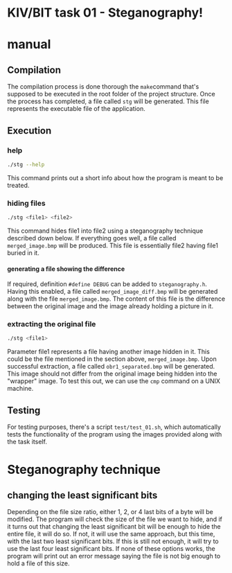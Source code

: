 # KIV/BIT task 01 - Steganography!

# manual

## Compilation
The compilation process is done thorough the `make`command that's supposed to be executed in the root folder of the project structure. Once the process has completed, a file called `stg` will be generated. This file represents the executable file of the application. 
## Execution
### help
```bash
./stg --help
```
This command prints out a short info about how the program is meant to be treated.
### hiding files
```bash
./stg <file1> <file2>
```
This command hides file1 into file2 using a steganography technique described down below. If everything goes well, a file called `merged_image.bmp` will be produced. This file is essentially file2 having file1 buried in it.
#### generating a file showing the difference
If required, definition `#define DEBUG` can be added to `steganography.h`. Having this enabled, a file called `merged_image_diff.bmp` will be generated along with the file `merged_image.bmp`. The content of this file is the difference between the original image and the image already holding a picture in it.

### extracting the original file
```bash
./stg <file1>
```
Parameter file1 represents a file having another image hidden in it. This could be the file mentioned in the section above, `merged_image.bmp`. Upon successful extraction, a file called `obr1_separated.bmp` will be generated. This image should not differ from the original image being hidden into the "wrapper" image. To test this out, we can use the `cmp` command on a UNIX machine.

## Testing
For testing purposes, there's a script `test/test_01.sh`, which automatically tests the functionality of the program using the images provided along with the task itself.

# Steganography technique
## changing the least significant bits
Depending on the file size ratio, either 1, 2, or 4 last bits of a byte will be modified. The program will check the size of the file we want to hide, and if it turns out that changing the least significant bit will be enough to hide the entire file, it will do so. If not, it will use the same approach, but this time, with the last two least significant bits. If this is still not enough, it will try to use the last four least significant bits. If none of these options works, the program will print out an error message saying the file is not big enough to hold a file of this size.
